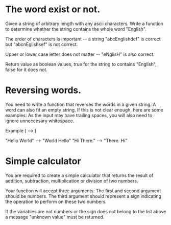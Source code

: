# The word exist or not.

Given a string of arbitrary length with any ascii characters. Write a function to determine whether
the string contains the whole word "English".

The order of characters is important -- a string "abcEnglishdef" is correct but "abcnEglishsef" is not
correct.

Upper or lower case letter does not matter -- "eNglisH" is also correct.

Return value as boolean values, true for the string to contains "English", false for it does not.

# Reversing words.

 You need to write a function that reverses the words in a given string. A word can also fit an empty string. If this is not clear enough, here are some examples:
As the input may have trailing spaces, you will also need to ignore unneccesary whitespace.

Example ( --> )

"Hello World" --> "World Hello" 
"Hi There." --> "There. Hi"

# Simple calculator

You are required to create a simple calculator that returns the result of addition, subtraction, multiplication or division of two numbers.

Your function will accept three arguments:
The first and second argument should be numbers.
The third argument should represent a sign indicating the operation to perform on these two numbers.

If the variables are not numbers or the sign does not belong to the list above a message "unknown value" must be returned.
